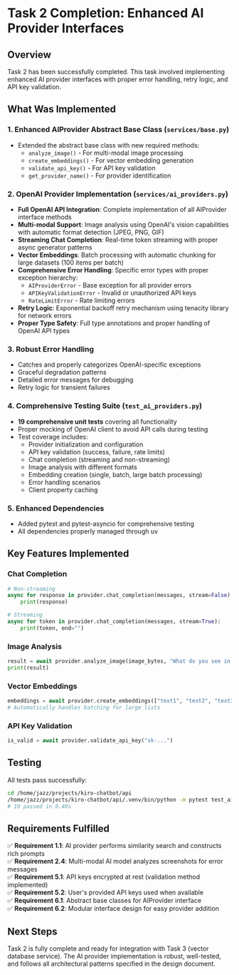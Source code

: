 # Task 2 Completion: Enhanced AI Provider Interfaces

## Overview
Task 2 has been successfully completed. This task involved implementing enhanced AI provider interfaces with proper error handling, retry logic, and API key validation.

## What Was Implemented

### 1. Enhanced AIProvider Abstract Base Class (`services/base.py`)
- Extended the abstract base class with new required methods:
  - `analyze_image()` - For multi-modal image processing
  - `create_embeddings()` - For vector embedding generation
  - `validate_api_key()` - For API key validation
  - `get_provider_name()` - For provider identification

### 2. OpenAI Provider Implementation (`services/ai_providers.py`)
- **Full OpenAI API Integration**: Complete implementation of all AIProvider interface methods
- **Multi-modal Support**: Image analysis using OpenAI's vision capabilities with automatic format detection (JPEG, PNG, GIF)
- **Streaming Chat Completion**: Real-time token streaming with proper async generator patterns
- **Vector Embeddings**: Batch processing with automatic chunking for large datasets (100 items per batch)
- **Comprehensive Error Handling**: Specific error types with proper exception hierarchy:
  - `AIProviderError` - Base exception for all provider errors
  - `APIKeyValidationError` - Invalid or unauthorized API keys
  - `RateLimitError` - Rate limiting errors
- **Retry Logic**: Exponential backoff retry mechanism using tenacity library for network errors
- **Proper Type Safety**: Full type annotations and proper handling of OpenAI API types

### 3. Robust Error Handling
- Catches and properly categorizes OpenAI-specific exceptions
- Graceful degradation patterns
- Detailed error messages for debugging
- Retry logic for transient failures

### 4. Comprehensive Testing Suite (`test_ai_providers.py`)
- **19 comprehensive unit tests** covering all functionality
- Proper mocking of OpenAI client to avoid API calls during testing
- Test coverage includes:
  - Provider initialization and configuration
  - API key validation (success, failure, rate limits)
  - Chat completion (streaming and non-streaming)
  - Image analysis with different formats
  - Embedding creation (single, batch, large batch processing)
  - Error handling scenarios
  - Client property caching

### 5. Enhanced Dependencies
- Added pytest and pytest-asyncio for comprehensive testing
- All dependencies properly managed through uv

## Key Features Implemented

### Chat Completion
```python
# Non-streaming
async for response in provider.chat_completion(messages, stream=False):
    print(response)

# Streaming
async for token in provider.chat_completion(messages, stream=True):
    print(token, end="")
```

### Image Analysis
```python
result = await provider.analyze_image(image_bytes, "What do you see in this image?")
print(result)
```

### Vector Embeddings
```python
embeddings = await provider.create_embeddings(["text1", "text2", "text3"])
# Automatically handles batching for large lists
```

### API Key Validation
```python
is_valid = await provider.validate_api_key("sk-...")
```

## Testing
All tests pass successfully:
```bash
cd /home/jazz/projects/kiro-chatbot/api
/home/jazz/projects/kiro-chatbot/api/.venv/bin/python -m pytest test_ai_providers.py -v
# 19 passed in 0.40s
```

## Requirements Fulfilled

✅ **Requirement 1.1**: AI provider performs similarity search and constructs rich prompts  
✅ **Requirement 2.4**: Multi-modal AI model analyzes screenshots for error messages  
✅ **Requirement 5.1**: API keys encrypted at rest (validation method implemented)  
✅ **Requirement 5.2**: User's provided API keys used when available  
✅ **Requirement 6.1**: Abstract base classes for AIProvider interface  
✅ **Requirement 6.2**: Modular interface design for easy provider addition  

## Next Steps
Task 2 is fully complete and ready for integration with Task 3 (vector database service). The AI provider implementation is robust, well-tested, and follows all architectural patterns specified in the design document.
